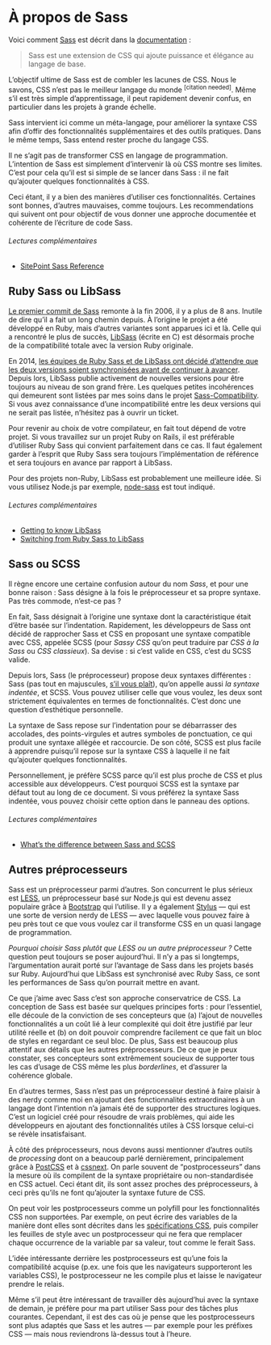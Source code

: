 
# À propos de Sass

Voici comment [Sass](http://sass-lang.com) est décrit dans la [documentation](http://sass-lang.com/documentation/file.SASS_REFERENCE.html)&nbsp;:

> Sass est une extension de CSS qui ajoute puissance et élégance au langage de base.

L’objectif ultime de Sass est de combler les lacunes de CSS. Nous le savons, CSS n’est pas le meilleur langage du monde <sup>[citation needed]</sup>. Même s’il est très simple d’apprentissage, il peut rapidement devenir confus, en particulier dans les projets à grande échelle.

Sass intervient ici comme un méta-langage, pour améliorer la syntaxe CSS afin d’offir des fonctionnalités supplémentaires et des outils pratiques. Dans le même temps, Sass entend rester proche du langage CSS.

Il ne s’agit pas de transformer CSS en langage de programmation. L’intention de Sass est simplement d’intervenir là où CSS montre ses limites. C’est pour cela qu’il est si simple de se lancer dans Sass&nbsp;: il ne fait qu’ajouter quelques fonctionnalités à CSS.

Ceci étant, il y a bien des manières d’utiliser ces fonctionnalités. Certaines sont bonnes, d’autres mauvaises, comme toujours. Les recommendations qui suivent ont pour objectif de vous donner une approche documentée et cohérente de l’écriture de code Sass.

###### Lectures complémentaires

* [SitePoint Sass Reference](http://sitepoint.com/sass-reference/)

## Ruby Sass ou LibSass

[Le premier commit de Sass](https://github.com/hcatlin/sass/commit/fa5048ba405619273e474a50400c7243fbff54fe) remonte à la fin 2006, il y a plus de 8 ans. Inutile de dire qu’il a fait un long chemin depuis. À l’origine le projet a été développé en Ruby, mais d’autres variantes sont apparues ici et là. Celle qui a rencontré le plus de succès, [LibSass](https://github.com/sass/libsass) (écrite en C) est désormais proche de la compatibilité totale avec la version Ruby originale.

En 2014, [les équipes de Ruby Sass et de LibSass ont décidé d’attendre que les deux versions soient synchronisées avant de continuer à avancer](https://github.com/sass/libsass/wiki/The-LibSass-Compatibility-Plan). Depuis lors, LibSass publie activement de nouvelles versions pour être toujours au niveau de son grand frère. Les quelques petites incohérences qui demeurent sont listées par mes soins dans le projet [Sass-Compatibility](http://sass-compatibility.github.io). Si vous avez connaissance d’une incompatibilité entre les deux versions qui ne serait pas listée, n’hésitez pas à ouvrir un ticket.

Pour revenir au choix de votre compilateur, en fait tout dépend de votre projet. Si vous travaillez sur un projet Ruby on Rails, il est préférable d’utiliser Ruby Sass qui convient parfaitement dans ce cas. Il faut également garder à l’esprit que Ruby Sass sera toujours l’implémentation de référence et sera toujours en avance par rapport à LibSass.

Pour des projets non-Ruby, LibSass est probablement une meilleure idée. Si vous utilisez Node.js par exemple, [node-sass](https://github.com/sass/node-sass) est tout indiqué.

###### Lectures complémentaires

* [Getting to know LibSass](http://webdesign.tutsplus.com/articles/getting-to-know-libsass--cms-23114)
* [Switching from Ruby Sass to LibSass](http://www.sitepoint.com/switching-ruby-sass-libsass/)

## Sass ou SCSS

Il règne encore une certaine confusion autour du nom *Sass*, et pour une bonne raison&nbsp;: Sass désigne à la fois le préprocesseur et sa propre syntaxe. Pas très commode, n’est-ce pas&nbsp;?

En fait, Sass désignait à l’origine une syntaxe dont la caractéristique était d’être basée sur l’indentation. Rapidement, les développeurs de Sass ont décidé de rapprocher Sass et CSS en proposant une syntaxe compatible avec CSS, appelée SCSS (pour *Sassy CSS* qu’on peut traduire par *CSS à la Sass* ou *CSS classieux*). Sa devise&nbsp;: si c’est valide en CSS, c’est du SCSS valide.

Depuis lors, Sass (le préprocesseur) propose deux syntaxes différentes&nbsp;: Sass (pas tout en majuscules, [s’il vous plaît](http://sassnotsass.com)), qu’on appelle aussi *la syntaxe indentée*, et SCSS. Vous pouvez utiliser celle que vous voulez, les deux sont strictement équivalentes en termes de fonctionnalités. C’est donc une question d’esthétique personnelle.

La syntaxe de Sass repose sur l’indentation pour se débarrasser des accolades, des points-virgules et autres symboles de ponctuation, ce qui produit une syntaxe allégée et raccourcie. De son côté, SCSS est plus facile à apprendre puisqu’il repose sur la syntaxe CSS à laquelle il ne fait qu’ajouter quelques fonctionnalités.

<p>Personnellement, je préfère SCSS parce qu’il est plus proche de CSS et plus accessible aux développeurs. C’est pourquoi SCSS est la syntaxe par défaut tout au long de ce document. Si vous préférez la syntaxe Sass indentée, vous pouvez choisir cette option dans le <label for="aside-toggle" class="link-like">panneau des options</label>.</p>

###### Lectures complémentaires

* [What’s the difference between Sass and SCSS](http://www.sitepoint.com/whats-difference-sass-scss/)

## Autres préprocesseurs

Sass est un préprocesseur parmi d’autres. Son concurrent le plus sérieux est [LESS](http://lesscss.org/), un préprocesseur basé sur Node.js qui est devenu assez populaire grâce à [Bootstrap](http://getbootstrap.com/) qui l’utilise. Il y a également [Stylus](http://learnboost.github.io/stylus/) —&nbsp;qui est une sorte de version nerdy de LESS&nbsp;— avec laquelle vous pouvez faire à peu près tout ce que vous voulez car il transforme CSS en un quasi langage de programmation.

*Pourquoi choisir Sass plutôt que LESS ou un autre préprocesseur ?* Cette question peut toujours se poser aujourd’hui. Il n’y a pas si longtemps, l’argumentation aurait porté sur l’avantage de Sass dans les projets basés sur Ruby. Aujourd’hui que LibSass est synchronisé avec Ruby Sass, ce sont les performances de Sass qu’on pourrait mettre en avant.

Ce que j’aime avec Sass c’est son approche conservatrice de CSS. La conception de Sass est basée sur quelques principes forts&nbsp;: pour l’essentiel, elle découle de la conviction de ses concepteurs que (a) l’ajout de nouvelles fonctionnalités a un coût lié à leur complexité qui doit être justifié par leur utilité réelle et (b) on doit pouvoir comprendre facilement ce que fait un bloc de styles en regardant ce seul bloc. De plus, Sass est beaucoup plus attentif aux détails que les autres préprocesseurs. De ce que je peux constater, ses concepteurs sont extrêmement soucieux de supporter tous les cas d’usage de CSS même les plus *borderlines*, et d’assurer la cohérence globale.

En d’autres termes, Sass n’est pas un préprocesseur destiné à faire plaisir à des nerdy comme moi en ajoutant des fonctionnalités extraordinaires à un langage dont l’intention n’a jamais été de supporter des structures logiques. C’est un logiciel créé pour résoudre de vrais problèmes, qui aide les développeurs en ajoutant des fonctionnalités utiles à CSS lorsque celui-ci se révèle insatisfaisant.

À côté des préprocesseurs, nous devons aussi mentionner d’autres outils de *processing* dont on a beaucoup parlé dernièrement, principalement grâce à [PostCSS](https://github.com/postcss/postcss) et à [cssnext](https://cssnext.github.io/). On parle souvent de “postprocesseurs” dans la mesure où ils compilent de la syntaxe propriétaire ou non-standardisée en CSS actuel. Ceci étant dit, ils sont assez proches des préprocesseurs, à ceci près qu’ils ne font qu’ajouter la syntaxe future de CSS.

On peut voir les postprocesseurs comme un polyfill pour les fonctionnalités CSS non supportées. Par exemple, on peut écrire des variables de la manière dont elles sont décrites dans les [spécifications CSS](http://dev.w3.org/csswg/css-variables/), puis compiler les feuilles de style avec un postprocesseur qui ne fera que remplacer chaque occurrence de la variable par sa valeur, tout comme le ferait Sass.

L’idée intéressante derrière les postprocesseurs est qu’une fois la compatibilité acquise (p.ex. une fois que les navigateurs supporteront les variables CSS), le postprocesseur ne les compile plus et laisse le navigateur prendre le relais.

Même s’il peut être intéressant de travailler dès aujourd’hui avec la syntaxe de demain, je préfère pour ma part utiliser Sass pour des tâches plus courantes. Cependant, il est des cas où je pense que les postprocesseurs sont plus adaptés que Sass et les autres —&nbsp;par exemple pour les préfixes CSS&nbsp;— mais nous reviendrons là-dessus tout à l’heure.

